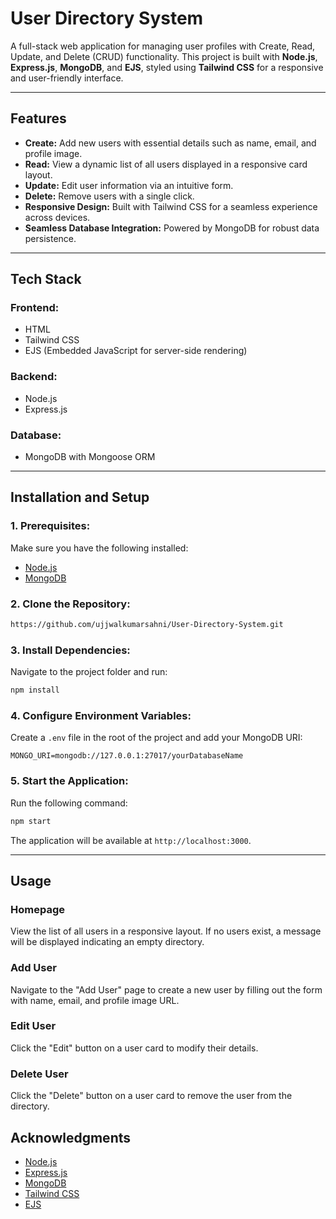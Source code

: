 # **User Directory System**

A full-stack web application for managing user profiles with Create, Read, Update, and Delete (CRUD) functionality. This project is built with **Node.js**, **Express.js**, **MongoDB**, and **EJS**, styled using **Tailwind CSS** for a responsive and user-friendly interface.

---

## **Features**

- **Create:** Add new users with essential details such as name, email, and profile image.
- **Read:** View a dynamic list of all users displayed in a responsive card layout.
- **Update:** Edit user information via an intuitive form.
- **Delete:** Remove users with a single click.
- **Responsive Design:** Built with Tailwind CSS for a seamless experience across devices.
- **Seamless Database Integration:** Powered by MongoDB for robust data persistence.

---

## **Tech Stack**

### **Frontend:**
- HTML
- Tailwind CSS
- EJS (Embedded JavaScript for server-side rendering)

### **Backend:**
- Node.js
- Express.js

### **Database:**
- MongoDB with Mongoose ORM

---

## **Installation and Setup**

### **1. Prerequisites:**
Make sure you have the following installed:
- [Node.js](https://nodejs.org/)
- [MongoDB](https://www.mongodb.com/try/download/community)

### **2. Clone the Repository:**
```bash
https://github.com/ujjwalkumarsahni/User-Directory-System.git
```

### **3. Install Dependencies:**
Navigate to the project folder and run:
```bash
npm install
```

### **4. Configure Environment Variables:**
Create a `.env` file in the root of the project and add your MongoDB URI:
```
MONGO_URI=mongodb://127.0.0.1:27017/yourDatabaseName
```

### **5. Start the Application:**
Run the following command:
```bash
npm start
```

The application will be available at `http://localhost:3000`.

---

## **Usage**

### **Homepage**
View the list of all users in a responsive layout. If no users exist, a message will be displayed indicating an empty directory.

### **Add User**
Navigate to the "Add User" page to create a new user by filling out the form with name, email, and profile image URL.

### **Edit User**
Click the "Edit" button on a user card to modify their details.

### **Delete User**
Click the "Delete" button on a user card to remove the user from the directory.


## **Acknowledgments**
- [Node.js](https://nodejs.org/)
- [Express.js](https://expressjs.com/)
- [MongoDB](https://www.mongodb.com/)
- [Tailwind CSS](https://tailwindcss.com/)
- [EJS](https://ejs.co/)
